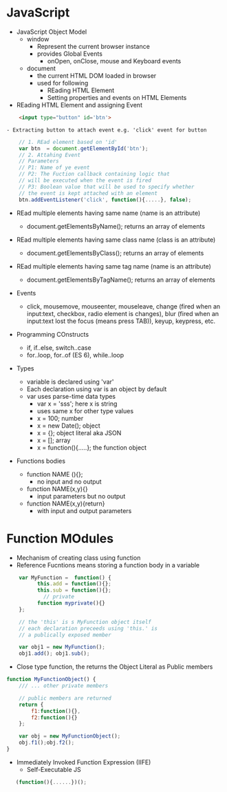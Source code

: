 # JavaScript
- JavaScript Object Model
    - window
        - Represent the current browser instance
        - provides Global Events
            - onOpen, onClose, mouse and Keyboard events 
    - document
        - the current HTML DOM loaded in browser
        - used for following
            - REading HTML Element
            - Setting properties and events on HTML Elements
- REading HTML Element and assigning Event

````html
    <input type="button" id='btn'>
````
    - Extracting button to attach event e.g. 'click' event for button
````javascript
    // 1. REad element based on 'id'
    var btn  = document.getElementById('btn');
    // 2. Attahing Event
    // Parameters 
    // P1: Name of ye event
    // P2: The Fuction callback containing logic that
    // will be executed when the event is fired
    // P3: Boolean value that will be used to specify whether
    // the event is kept attached with an element  
    btn.addEventListener('click', function(){.....}, false);

````

- REad multiple elements having same name (name is an attribute)
    - document.getElementsByName(); returns an array of elements

- REad multiple elements having same class name (class is an attribute)
    - document.getElementsByClass(); returns an array of elements

- REad multiple elements having same tag name (name is an attribute)
    - document.getElementsByTagName(); returns an array of elements

- Events
    - click, mousemove, mouseenter, mouseleave, change (fired when an input:text, checkbox, radio element is changes), blur  (fired when an input:text lost the focus (means press TAB)), keyup, keypress, etc.

- Programming COnstructs     
    - if, if..else, switch..case
    - for..loop, for..of (ES 6), while..loop
- Types
    - variable is declared using 'var'
    - Each declaration using var is an object by default
    - var uses parse-time data types
        - var x = 'sss'; here x is string
        - uses same x for other type values
        - x = 100; number
        - x = new Date(); object
        - x = {}; object literal aka JSON
        - x = []; array
        - x = function(){.....}; the function object
- Functions bodies
    - function NAME (){};
        - no input and no output
    - function NAME(x,y){}
        - input parameters but no output
    - function NAME(x,y){return}
        - with input and output parameters
# Function MOdules
- Mechanism of creating class using function
- Reference Fucntions means storing a function body in a variable

````javascript
    var MyFunction =  function() {
          this.add = function(){};
          this.sub = function(){};  
            // private
          function myprivate(){}
    };

    // the 'this' is s MyFunction object itself
    // each declaration preceeds using 'this.' is
    // a publically exposed member

    var obj1 = new MyFunction();
    obj1.add(); obj1.sub();


````

- Close type function, the returns the Object Literal as Public members

````javascript
function MyFunctionObject() {
    /// ... other private members

    // public members are returned
    return {
        f1:function(){},
        f2:function(){}
    };

    var obj = new MyFunctionObject();
    obj.f1();obj.f2();
}
````
- Immediately Invoked Function Expression (IIFE)
    - Self-Executable JS
````javascript
   (function(){......})();
````



 
